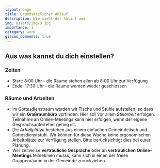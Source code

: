 ```yaml
---
layout: page
title: Grundsätzlicher Ablauf
description: Wie sieht der Ablauf aus
img: assets/img/3.jpg
importance: 1
category: work
giscus_comments: true
---
```


## Aus was kannst du dich einstellen?

### Zeiten

* Start: 8:00 Uhr - die Räume stehen allen ab 8:00 Uhr zur Verfügung
* Ende: 17:30 Uhr - die Räume werden wieder geschlossen

### Räume und Arbeiten

* Im Gottesdienstraum werden wir Tische und Stühle aufstellen, so dass wir ein **Großraumbüro** vorfinden. Hier soll vor allem _Stillarbeit_ erfolgen. Teilnahme an Online-Meetings kann hier erfolgen, wenn der eigene Gesprächsanteil eher gering ist.
* Die _Arbeitplätze_ bestehen aus einem einfachen Gemeindetisch und Gottesdienststuhl. Wir können für diese Woche keine ergonomischen Arbeitplätze zur Verfügung stellen. Bitte berücksichtigt dies bei eurer Planung. 
* Wer zeitweise **vertrauliche Gespräche** oder an **vertraulichen Online-Meetings** teilnehmen musss, kann sich in einen der freien Gruppenräume in der Gemeinde zurückziehen. 